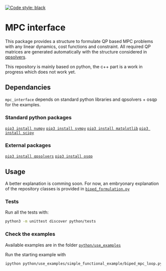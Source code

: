 [![Code style: black](https://img.shields.io/badge/code%20style-black-000000.svg)](https://github.com/psf/black)

# MPC interface


This package provides a structure to formulate QP based MPC problems with any linear dynamics, cost functions and constraint.
All required QP matrices are generated automatically with the structure considered in [qpsolvers](https://scaron.info/doc/qpsolvers/).

This repository is mainly based on python, the c++ part is a work in progress which does not work yet.


## Dependancies

`mpc_interface` depends on standard python libraries and qpsolvers + osqp for the examples.

### Standard python packages

[`pip3 install numpy`](https://numpy.org/install/)
[`pip3 install sympy`](https://pypi.org/project/sympy/)
[`pip3 install matplotlib`](https://matplotlib.org/stable/users/installing/index.html)
[`pip3 install scipy`](https://scipy.org/install/)


### External packages

[`pip3 install qpsolvers`](https://pypi.org/project/qpsolvers/)
[`pip3 install osqp`](https://osqp.org/docs/get_started/python.html)

## Usage

A better explanation is comming soon.
For now, an embryonary explanation of the repository classes is provided in [`biped_formulation.py`](https://github.com/Gepetto/mpc-interface/blob/main/python/use_examples/simple_functional_example/biped_formulation.py)

### Tests

Run all the tests with:

```bash
python3 -m unittest discover python/tests
```

### Check the examples

Available examples are in the folder [`python/use_examples`](https://github.com/Gepetto/mpc-interface/tree/main/python/use_examples)

Run the starting example with

```bash
ipython python/use_examples/simple_functional_example/biped_mpc_loop.py
```
